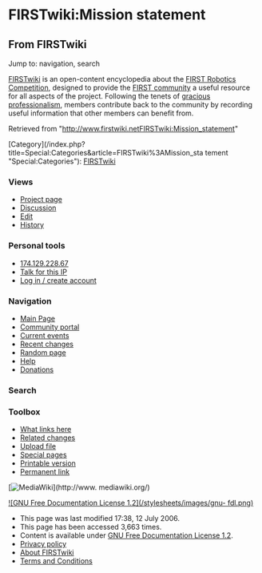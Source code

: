 # FIRSTwiki:Mission statement

## From FIRSTwiki

Jump to: navigation, search

[FIRSTwiki](FIRSTwiki "FIRSTwiki") is an open-content encyclopedia about the [FIRST Robotics Competition](first-robotics-competition), designed to provide the [FIRST community](first-community) a useful resource for all aspects of the project. Following the tenets of [gracious professionalism](Gracious_professionalism "Gracious
professionalism"), members contribute back to the community by recording useful information that other members can benefit from.

Retrieved from "<http://www.firstwiki.netFIRSTwiki:Mission_statement>"

[Category](/index.php?title=Special:Categories&article=FIRSTwiki%3AMission_sta
tement "Special:Categories"): [FIRSTwiki](Category:FIRSTwiki "Category:FIRSTwiki")

### Views

- [Project page](FIRSTwiki:Mission_statement)
- [Discussion](/index.php?title=FIRSTwiki_talk:Mission_statement&action=edit)
- [Edit](/index.php?title=FIRSTwiki:Mission_statement&action=edit)
- [History](/index.php?title=FIRSTwiki:Mission_statement&action=history)

### Personal tools

- [174.129.228.67](User:174.129.228.67)
- [Talk for this IP](User_talk:174.129.228.67)
- [Log in / create account](/index.php?title=Special:Userlogin&returnto=FIRSTwiki:Mission_statement)

[](Main_Page "Main Page")

### Navigation

- [Main Page](Main_Page)
- [Community portal](FIRSTwiki:Community_portal)
- [Current events](Current_events)
- [Recent changes](Special:Recentchanges)
- [Random page](Special:Random)
- [Help](FIRSTwiki:Help)
- [Donations](FIRSTwiki:Site_support)

### Search

### Toolbox

- [What links here](Special:Whatlinkshere/FIRSTwiki:Mission_statement)
- [Related changes](Special:Recentchangeslinked/FIRSTwiki:Mission_statement)
- [Upload file](Special:Upload)
- [Special pages](Special:Specialpages)
- [Printable version](/index.php?title=FIRSTwiki:Mission_statement&printable=yes)
- [Permanent link](/index.php?title=FIRSTwiki:Mission_statement&oldid=48867)

[![MediaWiki](/skins/common/images/poweredby_mediawiki_88x31.png)](http://www.
mediawiki.org/)

[![GNU Free Documentation License 1.2](/stylesheets/images/gnu-
fdl.png)](http://www.gnu.org/copyleft/fdl.html)

- This page was last modified 17:38, 12 July 2006.
- This page has been accessed 3,663 times.
- Content is available under [GNU Free Documentation License 1.2](http://www.gnu.org/copyleft/fdl.html "http://www.gnu.org/copyleft/fdl.html").
- [Privacy policy](FIRSTwiki:Privacy_policy "FIRSTwiki:Privacy policy")
- [About FIRSTwiki](FIRSTwiki:About "FIRSTwiki:About")
- [Terms and Conditions](FIRSTwiki:Terms_and_conditions "FIRSTwiki:Terms and conditions")
